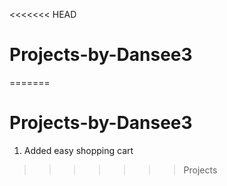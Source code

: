 <<<<<<< HEAD
# Projects-by-Dansee3
=======
# Projects-by-Dansee3
1. Added easy shopping cart
>>>>>>> Projects
